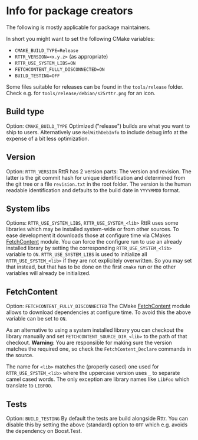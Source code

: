 <!--
Copyright (C) 2018 - 2021 Settlers Freaks <sf-team at siedler25.org>

SPDX-License-Identifier: GPL-2.0-or-later
-->

# Info for package creators

The following is mostly applicable for package maintainers.

In short you might want to set the following CMake variables:

- `CMAKE_BUILD_TYPE=Release`
- `RTTR_VERSION=<x.y.z>` (as appropriate)
- `RTTR_USE_SYSTEM_LIBS=ON`
- `FETCHCONTENT_FULLY_DISCONNECTED=ON`
- `BUILD_TESTING=OFF`

Some files suitable for releases can be found in the `tools/release` folder.
Check e.g. for `tools/release/debian/s25rttr.png` for an icon.

## Build type

Option: `CMAKE_BUILD_TYPE`
Optimized ("release") builds are what you want to ship to users.
Alternatively use `RelWithDebInfo` to include debug info at the expense of a bit less optimization.

## Version

Option: `RTTR_VERSION`
RttR has 2 version parts: The version and revision.
The latter is the git commit hash for unique identification and determined from the git tree or a file `revision.txt` in the root folder.
The version is the human readable identification and defaults to the build date in `YYYYMMDD` format.

## System libs

Options: `RTTR_USE_SYSTEM_LIBS`, `RTTR_USE_SYSTEM_<lib>`
RttR uses some libraries which may be installed system-wide or from other sources.
To ease development it downloads those at configure time via CMakes [FetchContent](https://cmake.org/cmake/help/v3.14/module/FetchContent.html) module.
You can force the configure run to use an already installed library by setting the corresponding `RTTR_USE_SYSTEM_<lib>` variable to `ON`.
`RTTR_USE_SYSTEM_LIBS` is used to initialize all `RTTR_USE_SYSTEM_<lib>` if they are not explicitely overwritten.
So you may set that instead, but that has to be done on the first `cmake` run or the other variables will already be initialized.

## FetchContent

Option: `FETCHCONTENT_FULLY_DISCONNECTED`
The CMake [FetchContent](https://cmake.org/cmake/help/v3.14/module/FetchContent.html) module allows to download dependencies at configure time.
To avoid this the above variable can be set to `ON`.

As an alternative to using a system installed library you can checkout the library manually and set `FETCHCONTENT_SOURCE_DIR_<lib>` to the path of that checkout.
**Warning**: You are responsible for making sure the version matches the required one, so check the `FetchContent_Declare` commands in the source.

The name for `<lib>` matches the (properly cased) one used for `RTTR_USE_SYSTEM_<lib>` where the uppercase version uses `_` to separate camel cased words.
The only exception are library names like `LibFoo` which translate to `LIBFOO`.

## Tests

Option: `BUILD_TESTING`
By default the tests are build alongside Rttr.
You can disable this by setting the above (standard) option to `OFF` which e.g. avoids the dependency on Boost.Test.
